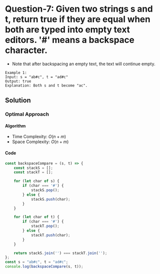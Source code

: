 # Question-7: Given two strings s and t, return true if they are equal when both are typed into empty text editors. '#' means a backspace character.


- Note that after backspacing an empty text, the text will continue empty.


```
Example 1:
Input: s = "ab#c", t = "ad#c"
Output: true
Explanation: Both s and t become "ac".
```


## Solution


### Optimal Approach


#### Algorithm


- Time Complexity: $O(n+m)$
- Space Complexity: $O(n+m)$


#### Code


```javascript
const backspaceCompare = (s, t) => {
    const stackS = [];
    const stackT = [];

    for (let char of s) {
        if (char === '#') {
            stackS.pop();
        } else {
            stackS.push(char);
        }
    }

    for (let char of t) {
        if (char === '#') {
            stackT.pop();
        } else {
            stackT.push(char);
        }
    }

    return stackS.join('') === stackT.join('');
};
const s = "ab#c", t = "ad#c";
console.log(backspaceCompare(s, t));
```